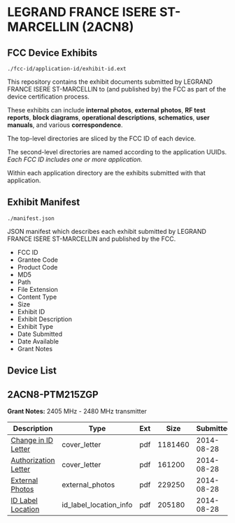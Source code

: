 # LEGRAND FRANCE ISERE ST-MARCELLIN (2ACN8)
## FCC Device Exhibits

```
./fcc-id/application-id/exhibit-id.ext
```

This repository contains the exhibit documents submitted by LEGRAND FRANCE ISERE ST-MARCELLIN to (and published by) the FCC as part of the device certification process.

These exhibits can include **internal photos**, **external photos**, **RF test reports**, **block diagrams**, **operational descriptions**, **schematics**, **user manuals**, and various **correspondence**.

The top-level directories are sliced by the FCC ID of each device.

The second-level directories are named according to the application UUIDs. *Each FCC ID includes one or more application.*

Within each application directory are the exhibits submitted with that application. 

## Exhibit Manifest

```
./manifest.json
```

JSON manifest which describes each exhibit submitted by LEGRAND FRANCE ISERE ST-MARCELLIN and published by the FCC.

- FCC ID
- Grantee Code
- Product Code
- MD5
- Path
- File Extension
- Content Type
- Size
- Exhibit ID
- Exhibit Description
- Exhibit Type
- Date Submitted
- Date Available
- Grant Notes

## Device List
## 2ACN8-PTM215ZGP
**Grant Notes:** 2405 MHz - 2480 MHz transmitter

| Description | Type | Ext | Size | Submitted | Available |
| ----------- | ---- | --- | ---- | --------- | --------- |
| [Change in ID Letter](2ACN8-PTM215ZGP/5a6692348e90dd86104d448431b1827f/2371384.pdf) | cover_letter | pdf | 1181460 | 2014-08-28 | 2014-08-28 |
| [Authorization Letter](2ACN8-PTM215ZGP/5a6692348e90dd86104d448431b1827f/2371386.pdf) | cover_letter | pdf | 161200 | 2014-08-28 | 2014-08-28 |
| [External Photos](2ACN8-PTM215ZGP/5a6692348e90dd86104d448431b1827f/2371383.pdf) | external_photos | pdf | 229250 | 2014-08-28 | 2014-08-28 |
| [ID Label Location](2ACN8-PTM215ZGP/5a6692348e90dd86104d448431b1827f/2371385.pdf) | id_label_location_info | pdf | 205180 | 2014-08-28 | 2014-08-28 |
